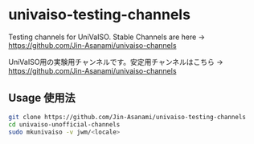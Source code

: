 # univaiso-testing-channels
Testing channels for UniVaISO. Stable Channels are here -> https://github.com/Jin-Asanami/univaiso-channels

UniVaISO用の実験用チャンネルです。安定用チャンネルはこちら → https://github.com/Jin-Asanami/univaiso-channels

## Usage 使用法
```bash
git clone https://github.com/Jin-Asanami/univaiso-testing-channels
cd univaiso-unofficial-channels
sudo mkunivaiso -v jwm/<locale>
```
